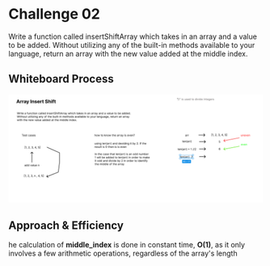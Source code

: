 # Challenge 02
Write a function called insertShiftArray which takes in an array and a value to be added. Without utilizing any of the built-in methods available to your language, return an array with the new value added at the middle index.

## Whiteboard Process
![whiteboard](./whiteboard.png)

## Approach & Efficiency
he calculation of __middle_index__ is done in constant time, __O(1)__, as it only involves a few arithmetic operations, regardless of the array's length


